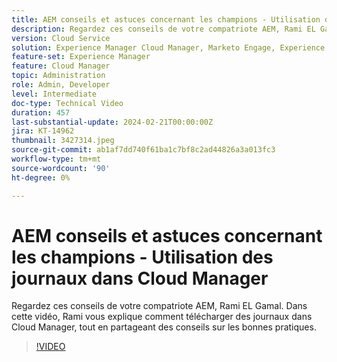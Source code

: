 ```yaml
---
title: AEM conseils et astuces concernant les champions - Utilisation des journaux dans Cloud Manager
description: Regardez ces conseils de votre compatriote AEM, Rami EL Gamal. Dans cette vidéo, Rami vous explique comment télécharger des journaux dans Cloud Manager, tout en partageant des conseils sur les bonnes pratiques.
version: Cloud Service
solution: Experience Manager Cloud Manager, Marketo Engage, Experience Manager
feature-set: Experience Manager
feature: Cloud Manager
topic: Administration
role: Admin, Developer
level: Intermediate
doc-type: Technical Video
duration: 457
last-substantial-update: 2024-02-21T00:00:00Z
jira: KT-14962
thumbnail: 3427314.jpeg
source-git-commit: ab1af7dd740f61ba1c7bf8c2ad44826a3a013fc3
workflow-type: tm+mt
source-wordcount: '90'
ht-degree: 0%

---
```



# AEM conseils et astuces concernant les champions - Utilisation des journaux dans Cloud Manager

Regardez ces conseils de votre compatriote AEM, Rami EL Gamal. Dans cette vidéo, Rami vous explique comment télécharger des journaux dans Cloud Manager, tout en partageant des conseils sur les bonnes pratiques.

>[!VIDEO](https://video.tv.adobe.com/v/3427314/?learn=on)